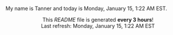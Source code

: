 My name is Tanner and today is Monday, January 15, 1:22 AM EST.

<p align="center">This <i>README</i> file is generated <b>every 3 hours</b>!</br>Last refresh: Monday, January 15, 1:22 AM EST<br /></p>
